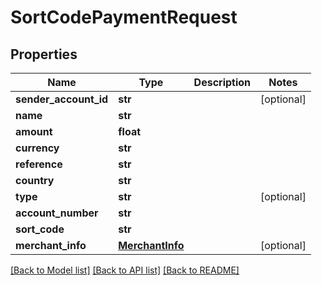 # SortCodePaymentRequest

## Properties
Name | Type | Description | Notes
------------ | ------------- | ------------- | -------------
**sender_account_id** | **str** |  | [optional] 
**name** | **str** |  | 
**amount** | **float** |  | 
**currency** | **str** |  | 
**reference** | **str** |  | 
**country** | **str** |  | 
**type** | **str** |  | [optional] 
**account_number** | **str** |  | 
**sort_code** | **str** |  | 
**merchant_info** | [**MerchantInfo**](MerchantInfo.md) |  | [optional] 

[[Back to Model list]](../README.md#documentation-for-models) [[Back to API list]](../README.md#documentation-for-api-endpoints) [[Back to README]](../README.md)


